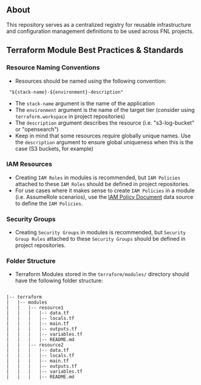 ## About
This repository serves as a centralized registry for reusable infrastructure and configuration management definitions to be used across FNL projects. 

## Terraform Module Best Practices & Standards

### Resource Naming Conventions
- Resources should be named using the following convention:
<pre><code> "${stack-name}-${environment}-description"</code></pre>

- The `stack-name` argument is the name of the application
- The `environment` argument is the name of the target tier (consider using `terraform.workspace` in project repositories)
- The `description` argument describes the resource (i.e. "s3-log-bucket" or "opensearch")
- Keep in mind that some resources require globally unique names. Use the `description` argument to ensure global uniqueness when this is the case (S3 buckets, for example)

### IAM Resources
- Creating `IAM Roles` in modules is recommended, but `IAM Policies` attached to these `IAM Roles` should be defined in project repositories.
- For use cases where it makes sense to create `IAM Policies` in a module (i.e. AssumeRole scenarios), use the [IAM Policy Document](https://registry.terraform.io/providers/hashicorp/aws/latest/docs/data-sources/iam_policy_document) data source to define the `IAM Policies`.  

### Security Groups
- Creating `Security Groups` in modules is recommended, but `Security Group Rules` attached to these `Security Groups` should be defined in project repositories.

### Folder Structure
- Terraform Modules stored in the `terraform/modules/` directory should have the following folder structure:
<pre><code>
|-- terraform
|   |-- modules
|   |   |-- resource1
|   |   |   |-- data.tf
|   |   |   |-- locals.tf
|   |   |   |-- main.tf
|   |   |   |-- outputs.tf
|   |   |   |-- variables.tf
|   |   |   |-- README.md
|   |   |-- resource2
|   |   |   |-- data.tf
|   |   |   |-- locals.tf
|   |   |   |-- main.tf
|   |   |   |-- outputs.tf
|   |   |   |-- variables.tf
|   |   |   |-- README.md
</code></pre>
